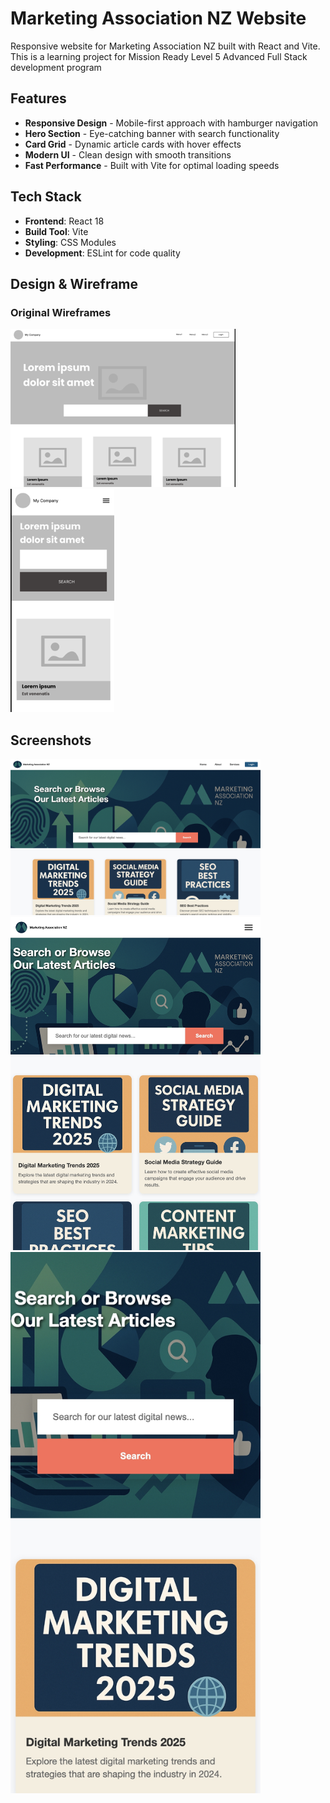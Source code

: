 # Marketing Association NZ Website

Responsive website for Marketing Association NZ built with React and Vite.
This is a learning project for Mission Ready Level 5 Advanced Full Stack development program

## Features

- **Responsive Design** - Mobile-first approach with hamburger navigation
- **Hero Section** - Eye-catching banner with search functionality
- **Card Grid** - Dynamic article cards with hover effects
- **Modern UI** - Clean design with smooth transitions
- **Fast Performance** - Built with Vite for optimal loading speeds

## Tech Stack

- **Frontend**: React 18
- **Build Tool**: Vite
- **Styling**: CSS Modules
- **Development**: ESLint for code quality

## Design & Wireframe

### Original Wireframes

![Desktop Wireframe](./images/desktop-wireframe.png) ![Mobile Wireframe](./images/mobile-view-wireframe.png)

## Screenshots

<div styles= "display: flex; gap: 15px; align-items: flex-start;">
    <img src="./images/desktop.png" alt="Desktop View" width="400">
    <img src="./images/tablet.png" alt="Tablet View" width="400">
    <img src="./images/mobile.png" alt="Mobile View" width="400">
</div>

